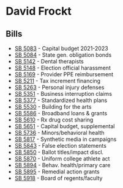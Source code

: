 # David Frockt
## Bills
* [SB 5083](bill/2021-22/sb/5083/) - Capital budget 2021-2023
* [SB 5084](bill/2021-22/sb/5084/) - State gen. obligation bonds
* [SB 5142](bill/2021-22/sb/5142/) - Dental therapists
* [SB 5148](bill/2021-22/sb/5148/) - Election official harassment
* [SB 5169](bill/2021-22/sb/5169/) - Provider PPE reimbursement
* [SB 5211](bill/2021-22/sb/5211/) - Tax increment financing
* [SB 5263](bill/2021-22/sb/5263/) - Personal injury defenses
* [SB 5351](bill/2021-22/sb/5351/) - Business interruption claims
* [SB 5377](bill/2021-22/sb/5377/) - Standardized health plans
* [SB 5530](bill/2021-22/sb/5530/) - Building for the arts
* [SB 5586](bill/2021-22/sb/5586/) - Broadband loans & grants
* [SB 5610](bill/2021-22/sb/5610/) - Rx drug cost sharing
* [SB 5651](bill/2021-22/sb/5651/) - Capital budget, supplemental
* [SB 5736](bill/2021-22/sb/5736/) - Minors/behavioral health
* [SB 5817](bill/2021-22/sb/5817/) - Synthetic media in campaigns
* [SB 5843](bill/2021-22/sb/5843/) - False election statements
* [SB 5850](bill/2021-22/sb/5850/) - Ballot titles/impact discl.
* [SB 5870](bill/2021-22/sb/5870/) - Uniform college athlete act
* [SB 5894](bill/2021-22/sb/5894/) - Behav. health/primary care
* [SB 5895](bill/2021-22/sb/5895/) - Remedial action grants
* [SB 5918](bill/2021-22/sb/5918/) - Board of regents/faculty
